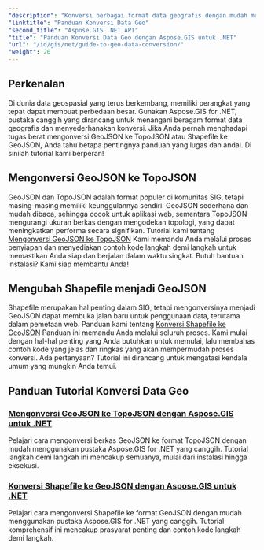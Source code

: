 ```yaml
---
"description": "Konversi berbagai format data geografis dengan mudah menggunakan Aspose.GIS untuk .NET. Jelajahi tutorial kami tentang GeoJSON, TopoJSON, dan Shapefile."
"linktitle": "Panduan Konversi Data Geo"
"second_title": "Aspose.GIS .NET API"
"title": "Panduan Konversi Data Geo dengan Aspose.GIS untuk .NET"
"url": "/id/gis/net/guide-to-geo-data-conversion/"
"weight": 20
---
```


## Perkenalan

Di dunia data geospasial yang terus berkembang, memiliki perangkat yang tepat dapat membuat perbedaan besar. Gunakan Aspose.GIS for .NET, pustaka canggih yang dirancang untuk menangani beragam format data geografis dan menyederhanakan konversi. Jika Anda pernah menghadapi tugas berat mengonversi GeoJSON ke TopoJSON atau Shapefile ke GeoJSON, Anda tahu betapa pentingnya panduan yang lugas dan andal. Di sinilah tutorial kami berperan!

## Mengonversi GeoJSON ke TopoJSON

GeoJSON dan TopoJSON adalah format populer di komunitas SIG, tetapi masing-masing memiliki keunggulannya sendiri. GeoJSON sederhana dan mudah dibaca, sehingga cocok untuk aplikasi web, sementara TopoJSON mengurangi ukuran berkas dengan mengodekan topologi, yang dapat meningkatkan performa secara signifikan. Tutorial kami tentang [Mengonversi GeoJSON ke TopoJSON](./converting-geojson-to-topojson/) Kami memandu Anda melalui proses penyiapan dan menyediakan contoh kode langkah demi langkah untuk memastikan Anda siap dan berjalan dalam waktu singkat. Butuh bantuan instalasi? Kami siap membantu Anda!

## Mengubah Shapefile menjadi GeoJSON

Shapefile merupakan hal penting dalam SIG, tetapi mengonversinya menjadi GeoJSON dapat membuka jalan baru untuk penggunaan data, terutama dalam pemetaan web. Panduan kami tentang [Konversi Shapefile ke GeoJSON](./converting-shapefile-to-geojson/) Panduan ini memandu Anda melalui seluruh proses. Kami mulai dengan hal-hal penting yang Anda butuhkan untuk memulai, lalu membahas contoh kode yang jelas dan ringkas yang akan mempermudah proses konversi. Ada pertanyaan? Tutorial ini dirancang untuk mengatasi kendala umum yang mungkin Anda temui.

## Panduan Tutorial Konversi Data Geo
### [Mengonversi GeoJSON ke TopoJSON dengan Aspose.GIS untuk .NET](./converting-geojson-to-topojson/)
Pelajari cara mengonversi berkas GeoJSON ke format TopoJSON dengan mudah menggunakan pustaka Aspose.GIS for .NET yang canggih. Tutorial langkah demi langkah ini mencakup semuanya, mulai dari instalasi hingga eksekusi.
### [Konversi Shapefile ke GeoJSON dengan Aspose.GIS untuk .NET](./converting-shapefile-to-geojson/)
Pelajari cara mengonversi Shapefile ke format GeoJSON dengan mudah menggunakan pustaka Aspose.GIS for .NET yang canggih. Tutorial komprehensif ini mencakup prasyarat penting dan contoh kode langkah demi langkah.